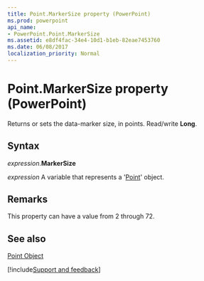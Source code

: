 ```yaml
---
title: Point.MarkerSize property (PowerPoint)
ms.prod: powerpoint
api_name:
- PowerPoint.Point.MarkerSize
ms.assetid: e8df4fac-34e4-10d1-b1eb-82eae7453760
ms.date: 06/08/2017
localization_priority: Normal
---
```



# Point.MarkerSize property (PowerPoint)

Returns or sets the data-marker size, in points. Read/write  **Long**.


## Syntax

_expression_.**MarkerSize**

 _expression_ A variable that represents a '[Point](PowerPoint.Point.md)' object.


## Remarks

This property can have a value from 2 through 72. 


## See also


[Point Object](PowerPoint.Point.md)

[!include[Support and feedback](~/includes/feedback-boilerplate.md)]